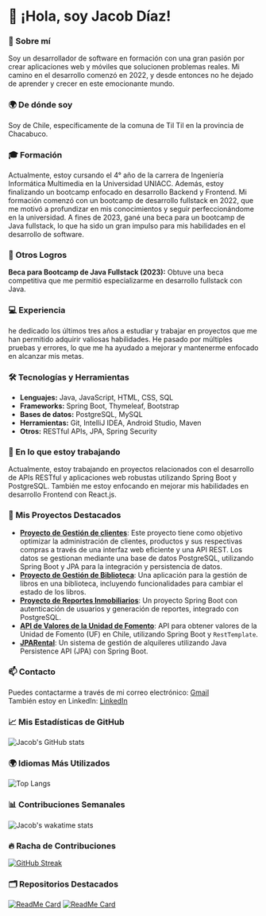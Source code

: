 # 👋 ¡Hola, soy Jacob Díaz!

### 🚀 Sobre mí
Soy un desarrollador de software en formación con una gran pasión por crear aplicaciones web y móviles que solucionen problemas reales. Mi camino en el desarrollo comenzó en 2022, y desde entonces no he dejado de aprender y crecer en este emocionante mundo.

### 🌍 De dónde soy
Soy de Chile, específicamente de la comuna de Til Til en la provincia de Chacabuco.

### 🎓 Formación
Actualmente, estoy cursando el 4° año de la carrera de Ingeniería Informática Multimedia en la Universidad UNIACC. Además, estoy finalizando un bootcamp enfocado en desarrollo Backend y Frontend. Mi formación comenzó con un bootcamp de desarrollo fullstack en 2022, que me motivó a profundizar en mis conocimientos y seguir perfeccionándome en la universidad. A fines de 2023, gané una beca para un bootcamp de Java fullstack, lo que ha sido un gran impulso para mis habilidades en el desarrollo de software.

### 🎉 Otros Logros
**Beca para Bootcamp de Java Fullstack (2023):** Obtuve una beca competitiva que me permitió especializarme en desarrollo fullstack con Java.

### 💻 Experiencia
he dedicado los últimos tres años a estudiar y trabajar en proyectos que me han permitido adquirir valiosas habilidades. He pasado por múltiples pruebas y errores, lo que me ha ayudado a mejorar y mantenerme enfocado en alcanzar mis metas.

### 🛠️ Tecnologías y Herramientas
- **Lenguajes:** Java, JavaScript, HTML, CSS, SQL
- **Frameworks:** Spring Boot, Thymeleaf, Bootstrap
- **Bases de datos:** PostgreSQL, MySQL
- **Herramientas:** Git, IntelliJ IDEA, Android Studio, Maven
- **Otros:** RESTful APIs, JPA, Spring Security

### 🌱 En lo que estoy trabajando
Actualmente, estoy trabajando en proyectos relacionados con el desarrollo de APIs RESTful y aplicaciones web robustas utilizando Spring Boot y PostgreSQL. También me estoy enfocando en mejorar mis habilidades en desarrollo Frontend con React.js.

### 🔗 Mis Proyectos Destacados
- **[Proyecto de Gestión de clientes](https://github.com/JacobDiazN/ProyectoVentasVimedia)**: Este proyecto tiene como objetivo optimizar la administración de clientes, productos y sus respectivas compras a través de una interfaz web eficiente y una API REST. Los datos se gestionan mediante una base de datos PostgreSQL, utilizando Spring Boot y JPA para la integración y persistencia de datos.
- **[Proyecto de Gestión de Biblioteca](https://github.com/tu-usuario/proyecto-gestion-biblioteca)**: Una aplicación para la gestión de libros en una biblioteca, incluyendo funcionalidades para cambiar el estado de los libros.
- **[Proyecto de Reportes Inmobiliarios](https://github.com/tu-usuario/reportes_inmobiliaria)**: Un proyecto Spring Boot con autenticación de usuarios y generación de reportes, integrado con PostgreSQL.
- **[API de Valores de la Unidad de Fomento](https://github.com/tu-usuario/api-uf)**: API para obtener valores de la Unidad de Fomento (UF) en Chile, utilizando Spring Boot y `RestTemplate`.
- **[JPARental](https://github.com/JacobDiazN/JPARental)**: Un sistema de gestión de alquileres utilizando Java Persistence API (JPA) con Spring Boot.

### 📫 Contacto
Puedes contactarme a través de mi correo electrónico: [Gmail](mailto:contactovimedia@gmail.com)  
También estoy en LinkedIn: [LinkedIn](https://www.linkedin.com/in/jacob-diaz-navarro-b37233158/)

### 📈 Mis Estadísticas de GitHub
![Jacob's GitHub stats](https://github-readme-stats.vercel.app/api?username=JacobDiazN&show_icons=true&theme=radical)

### 🌍 Idiomas Más Utilizados
![Top Langs](https://github-readme-stats.vercel.app/api/top-langs/?username=JacobDiazN&layout=compact&theme=radical)

### 📊 Contribuciones Semanales
![Jacob's wakatime stats](https://github-readme-stats.vercel.app/api/wakatime?username=JacobDiazN&layout=compact&theme=radical)

### 🔥 Racha de Contribuciones
[![GitHub Streak](https://github-readme-streak-stats.herokuapp.com/?user=JacobDiazN&theme=radical)](https://git.io/streak-stats)

### 🗂️ Repositorios Destacados
[![ReadMe Card](https://github-readme-stats.vercel.app/api/pin/?username=JacobDiazN&repo=ProyectoVentasVimedia&theme=radical)](https://github.com/JacobDiazN/ProyectoVentasVimedia)
[![ReadMe Card](https://github-readme-stats.vercel.app/api/pin/?username=JacobDiazN&repo=JPARental&theme=radical)](https://github.com/JacobDiazN/JPARental)









